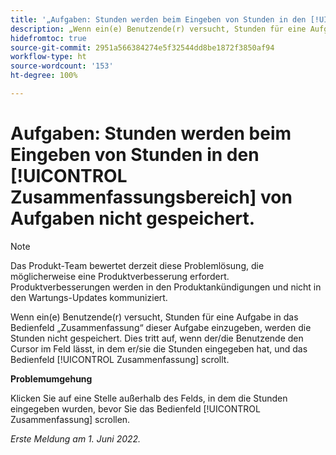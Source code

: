 ```yaml
---
title: '„Aufgaben: Stunden werden beim Eingeben von Stunden in den [!UICONTROL Zusammenfassungsbereich] von Aufgaben nicht gespeichert“'
description: „Wenn ein(e) Benutzende(r) versucht, Stunden für eine Aufgabe in das Bedienfeld ‚Zusammenfassung‘ dieser Aufgabe einzugeben, werden die Stunden nicht gespeichert. Dies tritt auf, wenn der/die Benutzende den Cursor im Feld lässt, in dem er/sie die Stunden eingegeben hat, und das Bedienfeld [!UICONTROL Zusammenfassung] scrollt“
hidefromtoc: true
source-git-commit: 2951a566384274e5f32544dd8be1872f3850af94
workflow-type: ht
source-wordcount: '153'
ht-degree: 100%

---
```



# Aufgaben: Stunden werden beim Eingeben von Stunden in den [!UICONTROL Zusammenfassungsbereich] von Aufgaben nicht gespeichert.

>[!NOTE]
>
>Das Produkt-Team bewertet derzeit diese Problemlösung, die möglicherweise eine Produktverbesserung erfordert. Produktverbesserungen werden in den Produktankündigungen und nicht in den Wartungs-Updates kommuniziert.

Wenn ein(e) Benutzende(r) versucht, Stunden für eine Aufgabe in das Bedienfeld „Zusammenfassung“ dieser Aufgabe einzugeben, werden die Stunden nicht gespeichert. Dies tritt auf, wenn der/die Benutzende den Cursor im Feld lässt, in dem er/sie die Stunden eingegeben hat, und das Bedienfeld [!UICONTROL Zusammenfassung] scrollt.

**Problemumgehung**

Klicken Sie auf eine Stelle außerhalb des Felds, in dem die Stunden eingegeben wurden, bevor Sie das Bedienfeld [!UICONTROL Zusammenfassung] scrollen.

_Erste Meldung am 1. Juni 2022._

